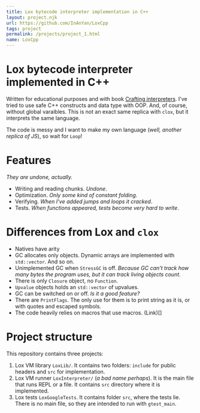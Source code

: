 ```yaml
---
title: Lox bytecode interpreter implementation in C++
layout: project.njk
url: https://github.com/InAnYan/LoxCpp
tags: project
permalink: /projects/project_1.html
name: LoxCpp
---
```


# Lox bytecode interpreter implemented in C++

Written for educational purposes and with book [Crafting interpreters](https://craftinginterpreters.com/).
I've tried to use safe C++ constructs and data type with OOP. And, of course, without global varaibles.
This is not an exact same replica with `clox`, but it interprets the same language.

The code is messy and I want to make my own language (*well, another replica of JS*), so wait for `Loop`!

# Features

*They are undone, actually.*

- Writing and reading chunks. *Undone*.
- Optimization. *Only some kind of constant folding*.
- Verifying. *When I've added jumps and loops it cracked*.
- Tests. *When functions appeared, tests become very hard to write*.

# Differences from Lox and `clox`

- Natives have arity
- GC allocates only objects. Dynamic arrays are implemented with `std::vector`. And so on.
- Unimplemented GC when `StressGC` is off. *Because GC can't track how many bytes the program uses, but it can track
  living objects count*.
- There is only `Closure` object, no `Function`.
- `Upvalue` objects holds an `std::vector` of upvalues.
- GC can be switched on or off. *Is it a good feature?*
- There are `PrintFlags`. The only use for them is to print string as it is, or with quotes and escaped symbols.
- The code heavily relies on macros that use macros. (Link)[]

# Project structure
This repository contains three projects:
1. Lox VM library `LoxLib/`. It contains two folders: `include` for public headers and `src` for implementation.
2. Lox VM runner `LoxInterpreter/` (*a bad name perhaps*). It is the main file that runs REPL or a file. It contains `src` directory where it is implemented.
3. Lox tests `LoxGoogleTests`. It contains folder `src`, where the tests lie. There is no main file, so they are intended to run with `gtest_main`.